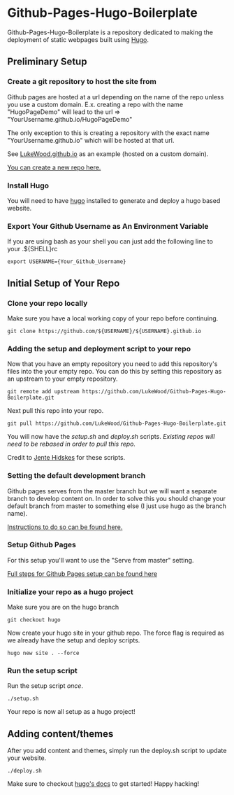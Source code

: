 # Github-Pages-Hugo-Boilerplate
Github-Pages-Hugo-Boilerplate is a repository dedicated to making the deployment of
static webpages built using [Hugo](https://gohugo.io).

## Preliminary Setup
### Create a git repository to host the site from
Github pages are hosted at a url depending on the name of the repo unless you use a custom domain.
E.x. creating a repo with the name "HugoPageDemo" will lead to the url => "YourUsername.github.io/HugoPageDemo"

The only exception to this is creating a repository with the exact name "YourUsername.github.io" which will be hosted at that url. 

See [LukeWood.github.io](https://github.com/LukeWood/LukeWood.github.io) as an example (hosted on a custom domain).

[You can create a new repo here.](https://github.com/new)
### Install Hugo
You will need to have [hugo](https://gohugo.io/getting-started/quick-start/) installed to generate and deploy
a hugo based website.

### Export Your Github Username as An Environment Variable
If you are using bash as your shell you can just add the following line to your .${SHELL}rc

```
export USERNAME={Your_Github_Username}
```

## Initial Setup of Your Repo
### Clone your repo locally
Make sure you have a local working copy of your repo before continuing.

```
git clone https://github.com/${USERNAME}/${USERNAME}.github.io
```

### Adding the setup and deployment script to your repo
Now that you have an empty repository you need to add this repository's files into the your empty repo.
You can do this by setting this repository as an upstream to your empty repository.

```
git remote add upstream https://github.com/LukeWood/Github-Pages-Hugo-Boilerplate.git
``` 

Next pull this repo into your repo.

```
git pull https://github.com/LukeWood/Github-Pages-Hugo-Boilerplate.git
```

You will now have the _setup.sh_ and _deploy.sh_ scripts.
*Existing repos will need to be rebased in order to pull this repo.*

Credit to [Jente Hidskes](https://www.hjdskes.nl/blog/update-deploying-hugo-on-personal-gh-pages/) for these scripts.
### Setting the default development branch
Github pages serves from the master branch but we will want a separate branch to develop content on.
In order to solve this you should change your default branch from master to something else (I just use hugo as the branch name).

[Instructions to do so can be found here.](https://help.github.com/en/articles/setting-the-default-branch)

### Setup Github Pages
For this setup you'll want to use the "Serve from master" setting. 

[Full steps for Github Pages setup can be found here](https://github.com/pandao/editor.md/archive/master.zip)

### Initialize your repo as a hugo project
Make sure you are on the hugo branch
```
git checkout hugo
```

Now create your hugo site in your github repo.  The force flag is required as we already have the setup and deploy scripts.

```
hugo new site . --force
```

### Run the setup script
Run the setup script *once*.

```
./setup.sh
```

Your repo is now all setup as a hugo project!

## Adding content/themes
After you add content and themes, simply run the deploy.sh script to update your website.

```
./deploy.sh
```

Make sure to checkout [hugo's docs](https://gohugo.io/getting-started/quick-start/) to get started!  Happy hacking!
